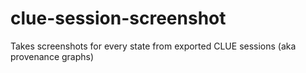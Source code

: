 # clue-session-screenshot
Takes screenshots for every state from exported CLUE sessions (aka provenance graphs)
